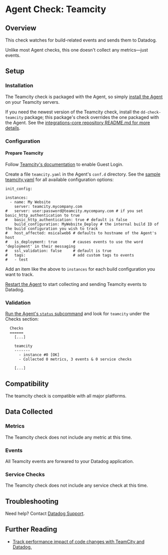 # Agent Check: Teamcity

## Overview

This check watches for build-related events and sends them to Datadog.

Unlike most Agent checks, this one doesn't collect any metrics—just events.

## Setup
### Installation

The Teamcity check is packaged with the Agent, so simply [install the Agent](https://app.datadoghq.com/account/settings#agent) on your Teamcity servers.

If you need the newest version of the Teamcity check, install the `dd-check-teamcity` package; this package's check overrides the one packaged with the Agent. See the [integrations-core repository README.md for more details](https://docs.datadoghq.com/agent/faq/install-core-extra/).

### Configuration
#### Prepare Teamcity

Follow [Teamcity's documentation](https://confluence.jetbrains.com/display/TCD9/Enabling+Guest+Login) to enable Guest Login.

Create a file `teamcity.yaml` in the Agent's `conf.d` directory. See the [sample teamcity.yaml](https://github.com/DataDog/integrations-core/blob/master/teamcity/conf.yaml.example) for all available configuration options:

```
init_config:

instances:
  - name: My Website
    server: teamcity.mycompany.com
#   server: user:password@teamcity.mycompany.com # if you set basic_http_authentication to true
#   basic_http_authentication: true # default is false
    build_configuration: MyWebsite_Deploy # the internal build ID of the build configuration you wish to track
#   host_affected: msicalweb6 # defaults to hostname of the Agent's host
#   is_deployment: true       # causes events to use the word 'deployment' in their messaging
#   ssl_validation: false     # default is true
#   tags:                     # add custom tags to events
#   - test
```

Add an item like the above to `instances` for each build configuration you want to track.

[Restart the Agent](https://docs.datadoghq.com/agent/faq/agent-commands/#start-stop-restart-the-agent) to start collecting and sending Teamcity events to Datadog.

### Validation

[Run the Agent's `status` subcommand](https://docs.datadoghq.com/agent/faq/agent-commands/#agent-status-and-information) and look for `teamcity` under the Checks section:

```
  Checks
  ======
    [...]

    teamcity
    -------
      - instance #0 [OK]
      - Collected 0 metrics, 3 events & 0 service checks

    [...]
```

## Compatibility

The teamcity check is compatible with all major platforms.

## Data Collected
### Metrics
The Teamcity check does not include any metric at this time.

### Events
All Teamcity events are forwared to your Datadog application.

### Service Checks
The Teamcity check does not include any service check at this time.

## Troubleshooting
Need help? Contact [Datadog Support](http://docs.datadoghq.com/help/).

## Further Reading

* [Track performance impact of code changes with TeamCity and Datadog.](https://www.datadoghq.com/blog/track-performance-impact-of-code-changes-with-teamcity-and-datadog/)

